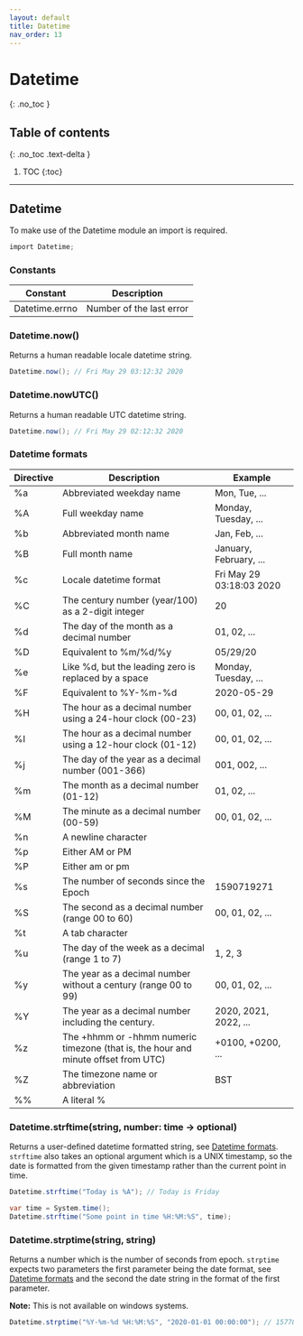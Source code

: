 ```yaml
---
layout: default
title: Datetime
nav_order: 13
---
```


# Datetime
{: .no_toc }

## Table of contents
{: .no_toc .text-delta }

1. TOC
{:toc}

---

## Datetime

To make use of the Datetime module an import is required.

```cs
import Datetime;
```

### Constants

| Constant             | Description                     |
|----------------------|---------------------------------|
| Datetime.errno       | Number of the last error        |

### Datetime.now()

Returns a human readable locale datetime string.

```cs
Datetime.now(); // Fri May 29 03:12:32 2020
```

### Datetime.nowUTC()

Returns a human readable UTC datetime string.

```cs
Datetime.now(); // Fri May 29 02:12:32 2020
```

### Datetime formats

| Directive  | Description                                                                          | Example                  |
|------------|--------------------------------------------------------------------------------------|--------------------------|
| %a         | Abbreviated weekday name                                                             | Mon, Tue, ...            |
| %A         | Full weekday name                                                                    | Monday, Tuesday, ...     |
| %b         | Abbreviated month name                                                               | Jan, Feb, ...            |
| %B         | Full month name                                                                      | January, February, ...   |
| %c         | Locale datetime format                                                               | Fri May 29 03:18:03 2020 |
| %C         | The century number (year/100) as a 2-digit integer                                   | 20                       |
| %d         | The day of the month as a decimal number                                             | 01, 02, ...              |
| %D         | Equivalent to %m/%d/%y                                                               | 05/29/20                 |
| %e         | Like %d, but the leading zero is replaced by a space                                 | Monday, Tuesday, ...     |
| %F         | Equivalent to %Y-%m-%d                                                               | 2020-05-29               |
| %H         | The hour as a decimal number using a 24-hour clock (00-23)                           | 00, 01, 02, ...          |
| %I         | The hour as a decimal number using a 12-hour clock (01-12)                           | 00, 01, 02, ...          |
| %j         | The day of the year as a decimal number (001-366)                                    | 001, 002, ...            |
| %m         | The month as a decimal number (01-12)                                                | 01, 02, ...              |
| %M         | The minute as a decimal number (00-59)                                               | 00, 01, 02, ...          |
| %n         | A newline character                                                                  |                          |
| %p         | Either AM or PM                                                                      |                          |
| %P         | Either am or pm                                                                      |                          |
| %s         | The number of seconds since the Epoch                                                | 1590719271               |
| %S         | The second as a decimal number (range 00 to 60)                                      | 00, 01, 02, ...          |
| %t         | A tab character                                                                      |                          |
| %u         | The day of the week as a decimal (range 1 to 7)                                      | 1, 2, 3                  |
| %y         | The year as a decimal number without a century (range 00 to 99)                      | 00, 01, 02, ...          |
| %Y         | The year as a decimal number including the century.                                  | 2020, 2021, 2022, ...    |
| %z         | The +hhmm or -hhmm numeric timezone (that is, the hour and minute offset from UTC)   | +0100, +0200, ...        |
| %Z         | The timezone name or abbreviation                                                    | BST                      |
| %%         | A literal %                                                                          |                          |


### Datetime.strftime(string, number: time -> optional)

Returns a user-defined datetime formatted string, see [Datetime formats](#datetime-formats). `strftime` also takes an optional argument
which is a UNIX timestamp, so the date is formatted from the given timestamp rather than
the current point in time.

```cs
Datetime.strftime("Today is %A"); // Today is Friday

var time = System.time();
Datetime.strftime("Some point in time %H:%M:%S", time);
```

### Datetime.strptime(string, string)

Returns a number which is the number of seconds from epoch. `strptime` expects two parameters
the first parameter being the date format, see [Datetime formats](#datetime-formats) and the second
the date string in the format of the first parameter.

**Note:** This is not available on windows systems.

```cs
Datetime.strptime("%Y-%m-%d %H:%M:%S", "2020-01-01 00:00:00"); // 1577836800
```

